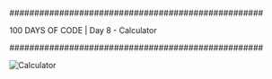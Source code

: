 ###################################################

100 DAYS OF CODE | Day 8 - Calculator

###################################################

![Calculator](https://user-images.githubusercontent.com/44852992/200468848-a02fc035-99ce-4ce5-a8a4-bf523dad18af.gif)
